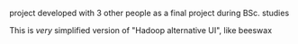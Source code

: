 project developed with 3 other people as a final project during BSc. studies

This is *very* simplified version of "Hadoop alternative UI", like beeswax

